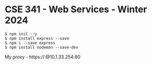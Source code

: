 # CSE 341 - Web Services - Winter 2024



```
$ npm init --y
$ npm install express --save
$ npm i --save express
$ npm install nodemon --save-dev
```

My proxy - https://:@10.1.33.254:80